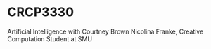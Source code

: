 # CRCP3330
Artificial Intelligence with Courtney Brown
Nicolina Franke, Creative Computation Student at SMU
